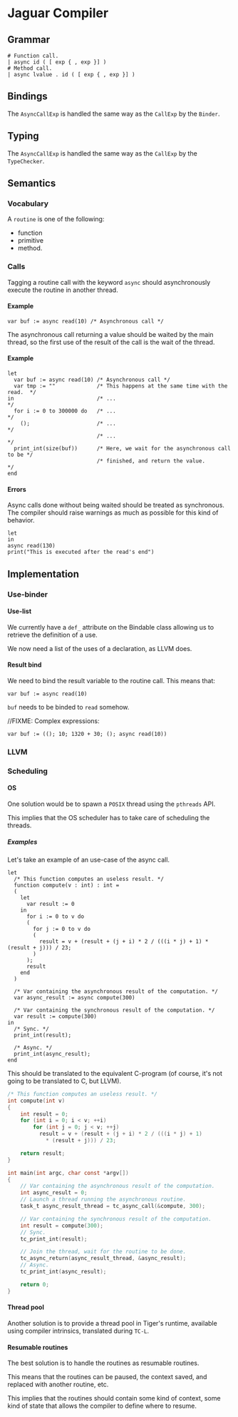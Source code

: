# Jaguar Compiler

## Grammar

```
# Function call.
| async id ( [ exp { , exp }] )
# Method call.
| async lvalue . id ( [ exp { , exp }] )
```

## Bindings

The `AsyncCallExp` is handled the same way as the `CallExp` by the
`Binder`.

## Typing

The `AsyncCallExp` is handled the same way as the `CallExp` by the
`TypeChecker`.

## Semantics

### Vocabulary

A `routine` is one of the following:

* function
* primitive
* method.

### Calls

Tagging a routine call with the keyword `async` should asynchronously execute
the routine in another thread.

#### Example

```tiger
var buf := async read(10) /* Asynchronous call */
```

The asynchronous call returning a value should be waited by the main thread,
so the first use of the result of the call is the wait of the thread.

#### Example

```tiger
let
  var buf := async read(10) /* Asynchronous call */
  var tmp := ""             /* This happens at the same time with the read.  */
in                          /* ...                                           */
  for i := 0 to 300000 do   /* ...                                           */
    ();                     /* ...                                           */
                            /* ...                                           */
  print_int(size(buf))      /* Here, we wait for the asynchronous call to be */
                            /* finished, and return the value.               */
end
```

#### Errors

Async calls done without being waited should be treated as synchronous. The
compiler should raise warnings as much as possible for this kind of behavior.

```tiger
let
in
async read(130)
print("This is executed after the read's end")
```

## Implementation

### Use-binder

#### Use-list

We currently have a `def_` attribute on the Bindable<T> class allowing us
to retrieve the definition of a use.

We now need a list of the uses of a declaration, as LLVM does.

#### Result bind

We need to bind the result variable to the routine call. This means that:

```tiger
var buf := async read(10)
```

`buf` needs to be binded to `read` somehow.

//FIXME: Complex expressions:

```tiger
var buf := ((); 10; 1320 + 30; (); async read(10))
```

### LLVM

### Scheduling

#### OS

One solution would be to spawn a `POSIX` thread using the `pthreads` API.

This implies that the OS scheduler has to take care of scheduling the threads.

##### Examples

Let's take an example of an use-case of the async call.

```tiger
let
  /* This function computes an useless result. */
  function compute(v : int) : int =
  (
    let
      var result := 0
    in
      for i := 0 to v do
      (
        for j := 0 to v do
        (
          result = v + (result + (j + i) * 2 / (((i * j) + 1) * (result + j))) / 23;
        )
      );
      result
    end
  )

  /* Var containing the asynchronous result of the computation. */
  var async_result := async compute(300)

  /* Var containing the synchronous result of the computation. */
  var result := compute(300)
in
  /* Sync. */
  print_int(result);

  /* Async. */
  print_int(async_result);
end
```

This should be translated to the equivalent C-program (of course, it's not
going to be translated to C, but LLVM).

```c
/* This function computes an useless result. */
int compute(int v)
{
	int result = 0;
	for (int i = 0; i < v; ++i)
        for (int j = 0; j < v; ++j)
          result = v + (result + (j + i) * 2 / (((i * j) + 1)
			* (result + j))) / 23;

	return result;
}

int main(int argc, char const *argv[])
{
	// Var containing the asynchronous result of the computation.
	int async_result = 0;
	// Launch a thread running the asynchronous routine.
	task_t async_result_thread = tc_async_call(&compute, 300);

	// Var containing the synchronous result of the computation.
	int result = compute(300);
	// Sync.
	tc_print_int(result);

	// Join the thread, wait for the routine to be done.
	tc_async_return(async_result_thread, &async_result);
	// Async.
	tc_print_int(async_result);

	return 0;
}
```

#### Thread pool

Another solution is to provide a thread pool in Tiger's runtime, available
using compiler intrinsics, translated during `TC-L`.

#### Resumable routines

The best solution is to handle the routines as resumable routines.

This means that the routines can be paused, the context saved, and replaced
with another routine, etc.

This implies that the routines should contain some kind of context, some kind
of state that allows the compiler to define where to resume.
